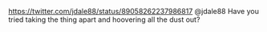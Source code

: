 https://twitter.com/jdale88/status/89058262237986817 @jdale88 Have you tried taking the thing apart and hoovering all the dust out?